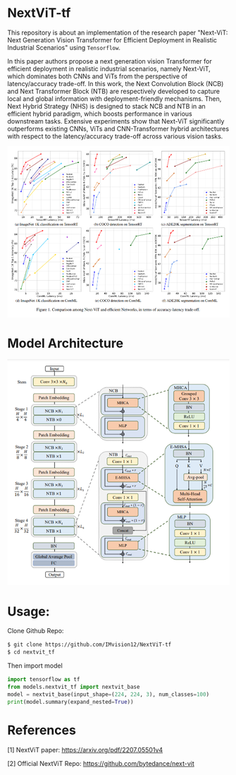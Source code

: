 # NextViT-tf

This repository is about an implementation of the research paper "Next-ViT: Next Generation Vision Transformer for Efficient Deployment in
Realistic Industrial Scenarios" using `Tensorflow`.

In this paper authors propose a next generation vision Transformer for efficient deployment in realistic industrial scenarios, namely Next-ViT, which dominates both CNNs and ViTs from the perspective of latency/accuracy trade-off. In this work, the Next Convolution Block (NCB) and Next Transformer Block (NTB) are respectively developed to capture local and global information with deployment-friendly mechanisms. Then, Next Hybrid Strategy (NHS) is designed to stack NCB and NTB in an efficient hybrid paradigm, which boosts performance in various downstream tasks. Extensive experiments show that Next-ViT significantly outperforms existing CNNs, ViTs and CNN-Transformer hybrid architectures with respect to the latency/accuracy trade-off across various vision tasks.

<p align="center">
  <img src="https://github.com/IMvision12/NextViT-tf/blob/main/img/img1.png" title="graph">
</p>

# Model Architecture

<p align="center">
  <img src="https://github.com/IMvision12/NextViT-tf/blob/main/img/img2.png" title="arch">
</p>

# Usage:

Clone Github Repo: 

```bash
$ git clone https://github.com/IMvision12/NextViT-tf
$ cd nextvit_tf
```
Then import model

```py
import tensorflow as tf
from models.nextvit_tf import nextvit_base
model = nextvit_base(input_shape=(224, 224, 3), num_classes=100)
print(model.summary(expand_nested=True))
```

# References

[1] NextViT paper: https://arxiv.org/pdf/2207.05501v4

[2] Official NextViT Repo: https://github.com/bytedance/next-vit
